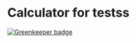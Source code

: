 # Calculator for testss

[![Greenkeeper badge](https://badges.greenkeeper.io/terasa/calculator.svg)](https://greenkeeper.io/)
